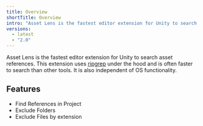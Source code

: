 ```yaml
---
title: Overview
shortTitle: Overview
intro: "Asset Lens is the fastest editor extension for Unity to search asset references and dependencies."
versions:
  - latest
  - "2.0"
---
```


Asset Lens is the fastest editor extension for Unity to search asset references.
This extension uses [ripgrep](https://github.com/BurntSushi/ripgrep) under the hood and is often faster to search than other tools. It is also independent of OS functionality.

## Features

- Find References in Project
- Exclude Folders
- Exclude Files by extension
